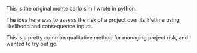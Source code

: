 This is the original monte carlo sim I wrote in python.

The idea here was to assess the risk of a project over its lifetime using likelihood and consequence inputs.

This is a pretty common qualitative method for managing project risk, and I wanted to try out go.
